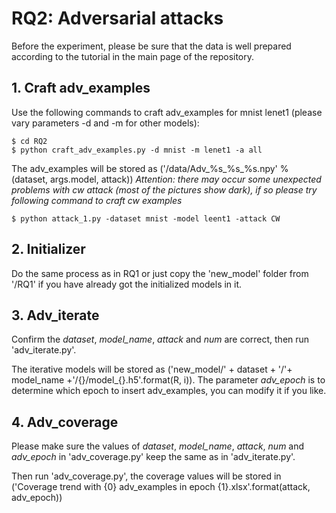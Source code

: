 # RQ2: Adversarial attacks
Before the experiment, please be sure that the data is well prepared according to the tutorial in the main page of the repository.
## 1. Craft adv_examples
Use the following commands to craft adv_examples for mnist lenet1 (please vary parameters -d and -m for other models):
```
$ cd RQ2
$ python craft_adv_examples.py -d mnist -m lenet1 -a all
```
The adv_examples will be stored as ('/data/Adv_%s_%s_%s.npy' % (dataset, args.model, attack))
*Attention: there may occur some unexpected problems with cw attack (most of the pictures show dark), if so please try following command to craft cw examples*
```
$ python attack_1.py -dataset mnist -model leent1 -attack CW
```

## 2. Initializer
Do the same process as in RQ1 or just copy the 'new_model' folder from '/RQ1' if you have already got the initialized models in it.

## 3. Adv_iterate
Confirm the *dataset*, *model_name*, *attack* and *num* are correct, then run 'adv_iterate.py'.

The iterative models will be stored as ('new_model/' + dataset + '/'+ model_name +'/{}/model_{}.h5'.format(R, i)). 
The parameter *adv_epoch* is to determine which epoch to insert adv_examples, you can modify it if you like.

## 4. Adv_coverage
Please make sure the values of *dataset*, *model_name*, *attack*, *num* and *adv_epoch* in 'adv_coverage.py' keep the same as in 'adv_iterate.py'. 

Then run 'adv_coverage.py', the coverage values will be stored in ('Coverage trend with {0} adv_examples in epoch {1}.xlsx'.format(attack, adv_epoch))

